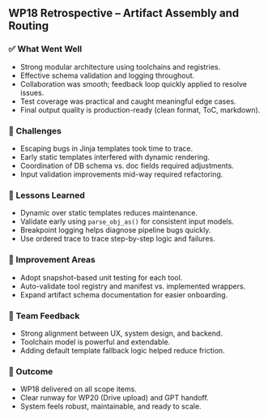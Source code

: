 ## WP18 Retrospective – Artifact Assembly and Routing

### ✅ What Went Well
- Strong modular architecture using toolchains and registries.
- Effective schema validation and logging throughout.
- Collaboration was smooth; feedback loop quickly applied to resolve issues.
- Test coverage was practical and caught meaningful edge cases.
- Final output quality is production-ready (clean format, ToC, markdown).

### 🤯 Challenges
- Escaping bugs in Jinja templates took time to trace.
- Early static templates interfered with dynamic rendering.
- Coordination of DB schema vs. doc fields required adjustments.
- Input validation improvements mid-way required refactoring.

### 🧠 Lessons Learned
- Dynamic over static templates reduces maintenance.
- Validate early using `parse_obj_as()` for consistent input models.
- Breakpoint logging helps diagnose pipeline bugs quickly.
- Use ordered trace to trace step-by-step logic and failures.

### 🔁 Improvement Areas
- Adopt snapshot-based unit testing for each tool.
- Auto-validate tool registry and manifest vs. implemented wrappers.
- Expand artifact schema documentation for easier onboarding.

### 💬 Team Feedback
- Strong alignment between UX, system design, and backend.
- Toolchain model is powerful and extendable.
- Adding default template fallback logic helped reduce friction.

### 🚀 Outcome
- WP18 delivered on all scope items.
- Clear runway for WP20 (Drive upload) and GPT handoff.
- System feels robust, maintainable, and ready to scale.